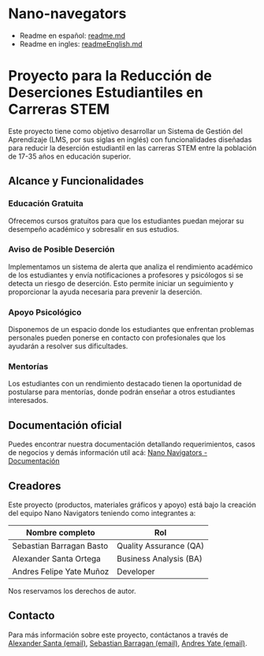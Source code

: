 # Nano-navegators
- Readme en español: [readme.md](README.md)
- Readme en ingles: [readmeEnglish.md](readmeEnglish.md)
# Proyecto para la Reducción de Deserciones Estudiantiles en Carreras STEM

Este proyecto tiene como objetivo desarrollar un Sistema de Gestión del Aprendizaje (LMS, por sus siglas en inglés) con funcionalidades diseñadas para reducir la deserción estudiantil en las carreras STEM entre la población de 17-35 años en educación superior.

## Alcance y Funcionalidades

### Educación Gratuita

Ofrecemos cursos gratuitos para que los estudiantes puedan mejorar su desempeño académico y sobresalir en sus estudios.

### Aviso de Posible Deserción

Implementamos un sistema de alerta que analiza el rendimiento académico de los estudiantes y envía notificaciones a profesores y psicólogos si se detecta un riesgo de deserción. Esto permite iniciar un seguimiento y proporcionar la ayuda necesaria para prevenir la deserción.

### Apoyo Psicológico

Disponemos de un espacio donde los estudiantes que enfrentan problemas personales pueden ponerse en contacto con profesionales que los ayudarán a resolver sus dificultades.

### Mentorías

Los estudiantes con un rendimiento destacado tienen la oportunidad de postularse para mentorías, donde podrán enseñar a otros estudiantes interesados.

## Documentación oficial

Puedes encontrar nuestra documentación detallando requerimientos, casos de negocios y demás información util acá: [Nano Navigators - Documentación](https://docs.google.com/document/d/1K1ZH6U9RvEHI9HTc9E8lt4EmLJrH8pS0YQO-iQzFuFw/edit?usp=sharing)

## Creadores

Este proyecto (productos, materiales gráficos y apoyo) está bajo la creación del equipo Nano Navigators teniendo como integrantes a:

| Nombre completo | Rol | 
| - | - |
| Sebastian Barragan Basto | Quality Assurance (QA) |
| Alexander Santa Ortega | Business Analysis (BA) |
| Andres Felipe Yate Muñoz | Developer | 

Nos reservamos los derechos de autor.

## Contacto

Para más información sobre este proyecto, contáctanos a través de [Alexander Santa (email)](mailto:alexsanta045@gmail.com), [Sebastian Barragan (email)](mailto:sebastianbarragan02@gmail.com), [Andres Yate (email)](mailto:andresfyatem@gmail.com).
